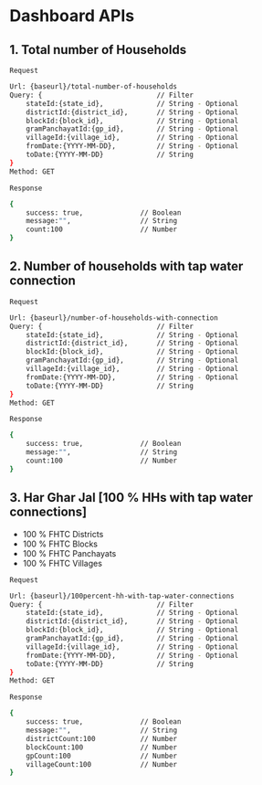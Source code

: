 # Dashboard APIs
## 1. Total number of Households
`Request`
```sh
Url: {baseurl}/total-number-of-households
Query: {                            // Filter
    stateId:{state_id},             // String - Optional
    districtId:{district_id},       // String - Optional
    blockId:{block_id},             // String - Optional
    gramPanchayatId:{gp_id},        // String - Optional
    villageId:{village_id},         // String - Optional
    fromDate:{YYYY-MM-DD},          // String - Optional
    toDate:{YYYY-MM-DD}             // String
}
Method: GET
```
`Response`
```sh
{
    success: true,              // Boolean
    message:"",                 // String
    count:100                   // Number
}
```
## 2. Number of households with tap water connection
`Request`
```sh
Url: {baseurl}/number-of-households-with-connection
Query: {                            // Filter
    stateId:{state_id},             // String - Optional
    districtId:{district_id},       // String - Optional
    blockId:{block_id},             // String - Optional
    gramPanchayatId:{gp_id},        // String - Optional
    villageId:{village_id},         // String - Optional
    fromDate:{YYYY-MM-DD},          // String - Optional
    toDate:{YYYY-MM-DD}             // String
}
Method: GET
```
`Response`
```sh
{
    success: true,              // Boolean
    message:"",                 // String
    count:100                   // Number
}
```
## 3. Har Ghar Jal [100 % HHs with tap water connections]
* 100 % FHTC Districts
* 100 % FHTC Blocks
* 100 % FHTC Panchayats
* 100 % FHTC Villages

`Request`
```sh
Url: {baseurl}/100percent-hh-with-tap-water-connections
Query: {                            // Filter
    stateId:{state_id},             // String - Optional
    districtId:{district_id},       // String - Optional
    blockId:{block_id},             // String - Optional
    gramPanchayatId:{gp_id},        // String - Optional
    villageId:{village_id},         // String - Optional
    fromDate:{YYYY-MM-DD},          // String - Optional
    toDate:{YYYY-MM-DD}             // String
}
Method: GET
```
`Response`
```sh
{
    success: true,              // Boolean
    message:"",                 // String
    districtCount:100           // Number
    blockCount:100              // Number
    gpCount:100                 // Number
    villageCount:100            // Number
}
```